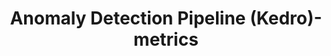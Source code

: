 ---
schema: default
title: Anomaly Detection Pipeline (Kedro)-metrics
organization: ResponsibleAIML
notes: type = kedro_mlflow.io.artifacts.mlflow_artifact_dataset.MetricsDataset.MlflowMetricsDataset
resources:
  - name: Anomaly Detection Pipeline (Kedro)-metrics
    url: 'https://github.com/ResponsibleAIML/django-kedro/tree/main/kedro-projects/anomaly-detection-pipeline-kedro/data/09_tracking/metrics.json/2023-10-27T16.44.34.642Z/metrics.json'
    format: json
category:
  - 09-tracking
maintainer: 
maintainer_email: 
project:
  - Anomaly Detection Pipeline (Kedro)
preview: |
  
---